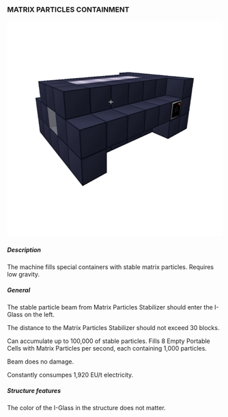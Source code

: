 ### MATRIX PARTICLES CONTAINMENT

![LOGO](media/gregtech/MATRIXCONTAINER.png)

##### Description

The machine fills special containers with stable matrix particles. Requires low gravity.

##### General

The stable particle beam from Matrix Particles Stabilizer should enter the I-Glass on the left.

The distance to the Matrix Particles Stabilizer should not exceed 30 blocks.


Can accumulate up to 100,000 of stable particles. Fills 8 Empty Portable Cells with Matrix Particles per second, each containing 1,000 particles.


Beam does no damage.

Constantly consumpes 1,920 EU/t electricity.

##### Structure features

The color of the I-Glass in the structure does not matter.
